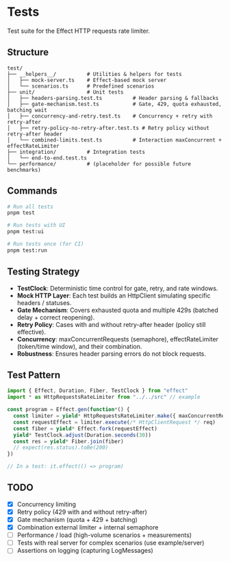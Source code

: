# Tests

Test suite for the Effect HTTP requests rate limiter.

## Structure

```
test/
├── __helpers__/          # Utilities & helpers for tests
│   ├── mock-server.ts    # Effect-based mock server
│   └── scenarios.ts      # Predefined scenarios
├── unit/                 # Unit tests
│   ├── headers-parsing.test.ts          # Header parsing & fallbacks
│   ├── gate-mechanism.test.ts           # Gate, 429, quota exhausted, batching wait
│   ├── concurrency-and-retry.test.ts    # Concurrency + retry with retry-after
│   ├── retry-policy-no-retry-after.test.ts # Retry policy without retry-after header
│   └── combined-limits.test.ts          # Interaction maxConcurrent + effectRateLimiter
├── integration/          # Integration tests
│   └── end-to-end.test.ts
└── performance/          # (placeholder for possible future benchmarks)
```

## Commands

```bash
# Run all tests
pnpm test

# Run tests with UI
pnpm test:ui

# Run tests once (for CI)
pnpm test:run
```

## Testing Strategy

- **TestClock**: Deterministic time control for gate, retry, and rate windows.
- **Mock HTTP Layer**: Each test builds an HttpClient simulating specific headers / statuses.
- **Gate Mechanism**: Covers exhausted quota and multiple 429s (batched delay + correct reopening).
- **Retry Policy**: Cases with and without retry-after header (policy still effective).
- **Concurrency**: maxConcurrentRequests (semaphore), effectRateLimiter (token/time window), and their combination.
- **Robustness**: Ensures header parsing errors do not block requests.

## Test Pattern

```ts
import { Effect, Duration, Fiber, TestClock } from "effect"
import * as HttpRequestsRateLimiter from "../../src" // example

const program = Effect.gen(function*() {
  const limiter = yield* HttpRequestsRateLimiter.make({ maxConcurrentRequests: 2 })
  const requestEffect = limiter.execute(/* HttpClientRequest */ req)
  const fiber = yield* Effect.fork(requestEffect)
  yield* TestClock.adjust(Duration.seconds(30))
  const res = yield* Fiber.join(fiber)
  // expect(res.status).toBe(200)
})

// In a test: it.effect(() => program)
```

## TODO

- [x] Concurrency limiting
- [x] Retry policy (429 with and without retry-after)
- [x] Gate mechanism (quota + 429 + batching)
- [x] Combination external limiter + internal semaphore
- [ ] Performance / load (high-volume scenarios + measurements)
- [ ] Tests with real server for complex scenarios (use example/server)
- [ ] Assertions on logging (capturing LogMessages)